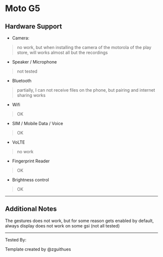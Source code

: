 # Moto G5

## Hardware Support
* Camera:
> no work, but when installing the camera of the motorola of the play store, will works almost all but the recordings

* Speaker / Microphone
> not tested

* Bluetooth
> partially, I can not receive files on the phone, but pairing and internet sharing works

* Wifi
> OK

* SIM / Mobile Data / Voice
> OK

* VoLTE
> no work

* Fingerprint Reader
> OK

* Brightness control
> OK

***
## Additional Notes
The gestures does not work, but for some reason gets enabled by default, always display does not work on some gsi (not all tested)

***
Tested By:

Template created by @zguithues